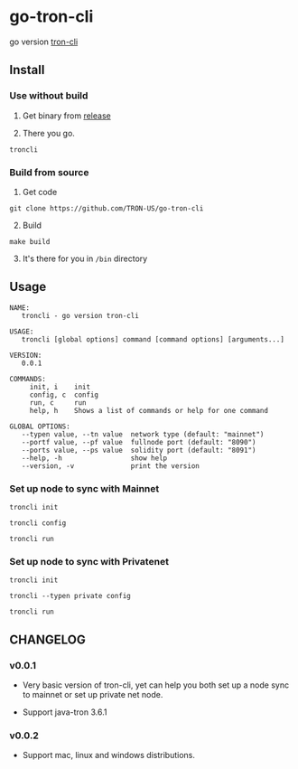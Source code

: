 # go-tron-cli
go version [tron-cli](https://github.com/TRON-US/go-tron-cli)

## Install

### Use without build

1. Get binary from [release](https://github.com/TRON-US/go-tron-cli/releases)

2. There you go.

```troncli```

### Build from source

1. Get code

```
git clone https://github.com/TRON-US/go-tron-cli
``` 

2. Build

```
make build
```

3. It's there for you in ```/bin``` directory

## Usage

```
NAME:
   troncli - go version tron-cli

USAGE:
   troncli [global options] command [command options] [arguments...]

VERSION:
   0.0.1

COMMANDS:
     init, i    init
     config, c  config
     run, c     run
     help, h    Shows a list of commands or help for one command

GLOBAL OPTIONS:
   --typen value, --tn value  network type (default: "mainnet")
   --portf value, --pf value  fullnode port (default: "8090")
   --ports value, --ps value  solidity port (default: "8091")
   --help, -h                 show help
   --version, -v              print the version
```

### Set up node to sync with Mainnet

```
troncli init
```

```
troncli config
```

```
troncli run
```

### Set up node to sync with Privatenet

```
troncli init
```

```
troncli --typen private config
```

```
troncli run
```


## CHANGELOG

### v0.0.1

* Very basic version of tron-cli, yet can help you both set up a node sync to mainnet or set up private net node.

* Support java-tron 3.6.1

### v0.0.2

* Support mac, linux and windows distributions.
